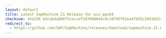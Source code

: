 ```yaml
---
layout: default
title: Latest SapMachine 21 Release for aix-ppc64
checksum: sha256 b4cab4a66675ceccef347098644c8cc0745f62ea47b55c2041032494f930aba6
redirect_to:
  - https://github.com/SAP/SapMachine/releases/download/sapmachine-21.0.8/sapmachine-jdk-21.0.8_aix-ppc64_bin.tar.gz
---
```

